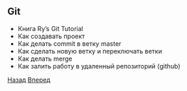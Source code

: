 ## Git
* Книга Ry’s Git Tutorial
* Как создавать проект
* Как делать commit в ветку master
* Как сделать новую ветку и переключать ветки
* Как делать merge
* Как залить работу в удаленный репозиторий (github)

[Назад](READMI-8.md) [Вперед](READMI-10.md)